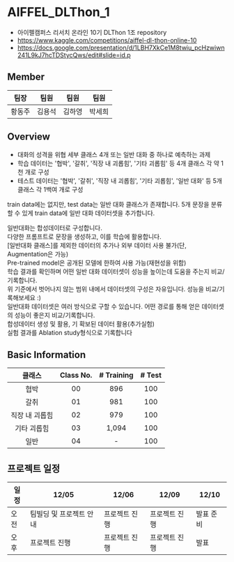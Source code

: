 # AIFFEL_DLThon_1
- 아이펠캠퍼스 리서치 온라인 10기 DLThon 1조 repository
- https://www.kaggle.com/competitions/aiffel-dl-thon-online-10
- https://docs.google.com/presentation/d/1LBH7XkCe1M8twiu_pcHzwiwn241L9kJ7hcTDStycQws/edit#slide=id.p
## Member
|팀장|팀원|팀원|팀원|  
|:----:|:---:|:-----:|:---:|  
|황동주|김용석|김하영|박세희|  

## Overview
- 대화의 성격을 위협 세부 클래스 4개 또는 일반 대화 중 하나로 예측하는 과제  
- 학습 데이터는 '협박', '갈취', '직장 내 괴롭힘', '기타 괴롭힘' 등 4개 클래스 각 약 1천 개로 구성  
- 테스트 데이터는 '협박', '갈취', '직장 내 괴롭힘', '기타 괴롭힘', '일반 대화' 등 5개 클래스 각 1백여 개로 구성
  
train data에는 없지만, test data는 일반 대화 클래스가 존재합니다.
5개 문장을 분류할 수 있게 train data에 일반 대화 데이터셋을 추가합니다.

일반대화는 합성데이터로 구성합니다.  
다양한 프롬프트로 문장을 생성하고, 이를 학습에 활용합니다.  
[일반대화 클래스]를 제외한 데이터의 추가나 외부 데이터 사용 불가(단, Augmentation은 가능)  
Pre-trained model은 공개된 모델에 한하여 사용 가능(재현성을 위함)  
학습 결과를 확인하며 어떤 일반 대화 데이터셋이 성능을 높이는데 도움을 주는지 비교/기록합니다.  
위 기준에서 벗어나지 않는 범위 내에서 데이터셋의 구성은 자유입니다. 성능을 비교/기록해보세요 :)  
일반대화 데이터셋은 여러 방식으로 구할 수 있습니다. 어떤 경로를 통해 얻은 데이터셋의 성능이 좋은지 비교/기록합니다.  
합성데이터 생성 및 활용, 기 확보된 데이터 활용(추가실험)  
실험 결과를 Ablation study형식으로 기록합니다  
  
## Basic Information
 
|클래스|Class No.|# Training|# Test |
|:----:|:------:|:------:|:------------:|
|협박 |00| 896    | 100   |
|갈취  |01|981     | 100 |
|직장 내 괴롭힘  |02|979     |100|
|기타 괴롭힘 |03|1,094      |100|
|일반 |04| - |100|  

## 프로젝트 일정    
| 일정 | 12/05 | 12/06 | 12/09 | 12/10 |
| --- | --- | --- | --- | --- |
| 오전 | 팀빌딩 및 프로젝트 안내 | 프로젝트 진행 | 프로젝트 진행 | 발표 준비 |
| 오후 | 프로젝트 진행 | 프로젝트 진행 | 프로젝트 진행 | 발표 |
